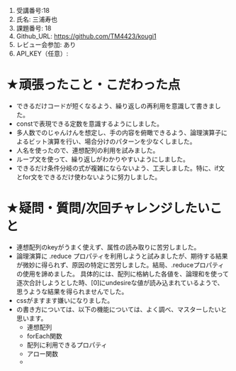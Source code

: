 1. 受講番号:18 
1. 氏名: 三浦寿也
1. 課題番号: 18 
1. Github_URL: https://github.com/TM4423/kougi1
1. レビュー会参加: あり
1. API_KEY（任意）:
# ★頑張ったこと・こだわった点
- できるだけコードが短くなるよう、繰り返しの再利用を意識して書きました。
- constで表現できる定数を意識するようにしました。
- 多人数でのじゃんけんを想定し、手の内容を俯瞰できるよう、論理演算子によるビット演算を行い、場合分けのパターンを少なくしました。 
- 人名を使ったので、連想配列の利用を試みました。
- ループ文を使って、繰り返しがわかりやすいようにしました。
- できるだけ条件分岐の式が複雑にならないよう、工夫しました。特に、if文とfor文をできるだけ使わないように努力しました。
# ★疑問・質問/次回チャレンジしたいこと
- 連想配列のkeyがうまく使えず、属性の読み取りに苦労しました。
- 論理演算に .reduce プロパティを利用しようと試みましたが、期待する結果が微妙に得られず、原因の特定に苦労しました。結局、.reduceプロパティの使用を諦めました。
具体的には、配列に格納した各値を、論理和を使って逐次合計しようとした時、[0]にundesireな値が読み込まれているようで、思うような結果を得られませんでした。
- cssがますます嫌いになりました。
- の書き方については、以下の機能については、よく調べ、マスターしたいと思います。
    - 連想配列
    - forEach関数
    - 配列に利用できるプロパティ
    - アロー関数
    - 
